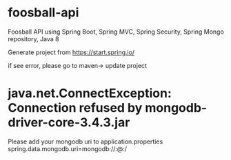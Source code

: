 # foosball-api
Foosball API using Spring Boot, Spring MVC, Spring Security, Spring Mongo repository, Java 8

Generate project from https://start.spring.io/

if see error, please go to maven-> update project

# java.net.ConnectException: Connection refused by mongodb-driver-core-3.4.3.jar
Please add your mongodb uri to application.properties
spring.data.mongodb.uri=mongodb://<user>:<password>@<host>:<port>/<collection>
